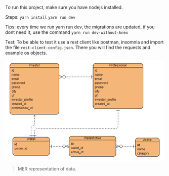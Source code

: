 To run this project, make sure you have nodejs installed.

Steps:
`yarn install`
`yarn run dev`

Tips: every time we run yarn run dev, the migrations are updated, if you dont need it, use the command `yarn run dev-without-knex`

Test:
To be able to test it use a rest client like postman, insomnia and import the file `rest-client-config.json`. There you will find the requests and example os objects.

<p align="center">
  <img src="media/database-schema.png" />

> MER representation of data.

</p>
